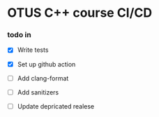 # OTUS C++ course CI/CD #

### todo in 
- [x] Write tests  
- [x] Set up github action  
- [ ] Add clang-format
- [ ] Add sanitizers
- [ ] Update depricated realese 

